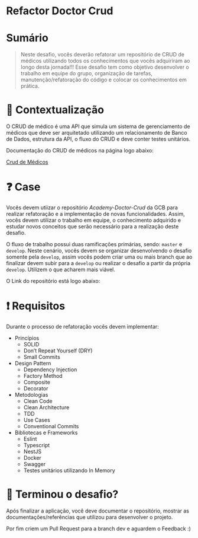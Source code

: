 # Refactor Doctor Crud

# Sumário

> Neste desafio, vocês deverão refatorar um repositório de CRUD de médicos utilizando todos os conhecimentos que vocês adquiriram ao longo desta jornada!!! Esse desafio tem como objetivo desenvolver o trabalho em equipe do grupo, organização de tarefas, manutenção/refatoração do código e colocar os conhecimentos em prática.

# 📜 Contextualização

O CRUD de médico é uma API que simula um sistema de gerenciamento de médicos que deve ser arquitetado utilizando um relacionamento de Banco de Dados, estrutura da API, o fluxo do CRUD e deve conter testes unitários.

Documentação do CRUD de médicos na página logo abaixo:

[Crud de Médicos](https://www.notion.so/Crud-de-M-dicos-ab3f3c0515c7483c8c7d7d8572851b17)

# ❓ Case

Vocês devem utiizar o repositório _Academy-Doctor-Crud_ da GCB para realizar refatoração e a implementação de novas funcionalidades. Assim, vocês devem utilizar o trabalho em equipe, o conhecimento adquirido e estudar novos conceitos que serão necessário para a realização deste desafio.

O fluxo de trabalho possui duas ramificações primárias, sendo: `master` e `develop`. Neste cenário, vocês devem se organizar desenvolvendo o desafio somente pela `develop`, assim vocês podem criar uma ou mais branch que ao finalizar devem subir para a `develop` ou realizar o desafio a partir da própria `develop`. Utilizem o que acharem mais viável.

O Link do repositório está logo abaixo:

[](https://github.com/Grupo-GCB/Academy-Doctor-Crud)

# **❗** Requisitos

Durante o processo de refatoração vocês devem implementar:

- Princípios
  - SOLID
  - Don’t Repeat Yourself (DRY)
  - Small Commits
- Design Pattern
  - Dependency Injection
  - Factory Method
  - Composite
  - Decorator
- Metodologias
  - Clean Code
  - Clean Architecture
  - TDD
  - Use Cases
  - Conventional Commits
- Bibliotecas e Frameworks
  - Eslint
  - Typescript
  - NestJS
  - Docker
  - Swagger
  - Testes unitários utilizando In Memory

# 🚀 Terminou o desafio?

Após finalizar a aplicação, você deve documentar o repositório, mostrar as documentações/referências que utilizou para desenvolver o projeto.

Por fim criem um Pull Request para a branch dev e aguardem o Feedback :)
